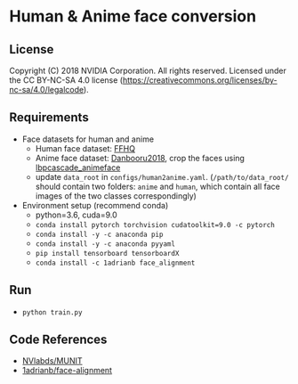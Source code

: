 # Human & Anime face conversion

## License  

Copyright (C) 2018 NVIDIA Corporation. All rights reserved. Licensed under the CC BY-NC-SA 4.0 license (https://creativecommons.org/licenses/by-nc-sa/4.0/legalcode).

## Requirements  
 * Face datasets for human and anime  
   * Human face dataset: [FFHQ](https://github.com/NVlabs/ffhq-dataset)
   * Anime face dataset: [Danbooru2018](https://www.gwern.net/Danbooru2018), crop the faces using [lbpcascade_animeface](https://github.com/nagadomi/lbpcascade_animeface)
   * update `data_root` in `configs/human2anime.yaml`. (`/path/to/data_root/` should contain two folders: `anime` and `human`, which contain all face images of the two classes correspondingly)
 * Environment setup (recommend conda)  
   * python=3.6, cuda=9.0  
   * `conda install pytorch torchvision cudatoolkit=9.0 -c pytorch`  
   * `conda install -y -c anaconda pip`  
   * `conda install -y -c anaconda pyyaml`  
   * `pip install tensorboard tensorboardX`
   * `conda install -c 1adrianb face_alignment`

## Run  
  * `python train.py`

## Code References
  * [NVlabds/MUNIT](https://github.com/NVlabs/MUNIT)  
  * [1adrianb/face-alignment](https://github.com/1adrianb/face-alignment)
